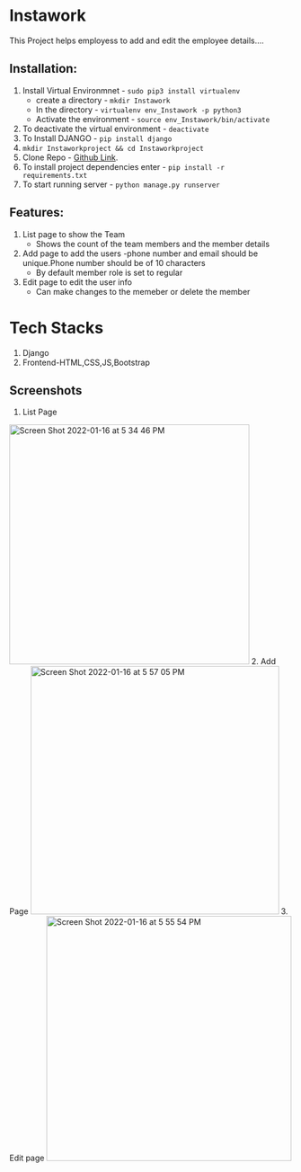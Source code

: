 # Instawork

This Project helps employess to add and edit the employee details....

## Installation:
1. Install Virtual Environmnet - ``` sudo pip3 install virtualenv ```
    - create a directory - ``` mkdir Instawork ```
    - In the directory - ``` virtualenv env_Instawork -p python3 ```
    - Activate the environment - ``` source env_Instawork/bin/activate ```
2. To deactivate the virtual environment  - ``` deactivate ```
3. To Install DJANGO - ``` pip install django ```
4. ``` mkdir Instaworkproject && cd Instaworkproject ```
5. Clone Repo -  [Github Link](https://github.com/naveen4yalla/Instawork).
6. To install project dependencies enter  - ``` pip install -r requirements.txt ```
7. To start running server - ``` python manage.py runserver ```

## Features:
1) List page to show the Team
   - Shows the count of the  team members and the member details
3) Add page to add the users
   -phone number and email should be unique.Phone number should be of 10 characters
   - By default member role is set to regular
5) Edit page to edit the user info 
   - Can make changes to the memeber or delete the member


# Tech Stacks
1.  Django
2.  Frontend-HTML,CSS,JS,Bootstrap

##  Screenshots
1. List Page 
<img width="427" alt="Screen Shot 2022-01-16 at 5 34 46 PM" src="https://user-images.githubusercontent.com/45757384/149688034-6e5b16da-467b-4aff-9270-c3311deaeb5a.png">
2. Add Page 
<img width="442" alt="Screen Shot 2022-01-16 at 5 57 05 PM" src="https://user-images.githubusercontent.com/45757384/149689136-1a6d31f1-e399-4cac-911e-54d73776b8c9.png">
3. Edit page 
<img width="436" alt="Screen Shot 2022-01-16 at 5 55 54 PM" src="https://user-images.githubusercontent.com/45757384/149689131-a8ab44d6-085b-4c4f-89a7-9b7227d6e353.png">

 

